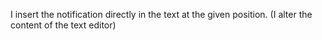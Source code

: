 I insert the notification directly in the text at the given position. (I alter the content of the text editor)